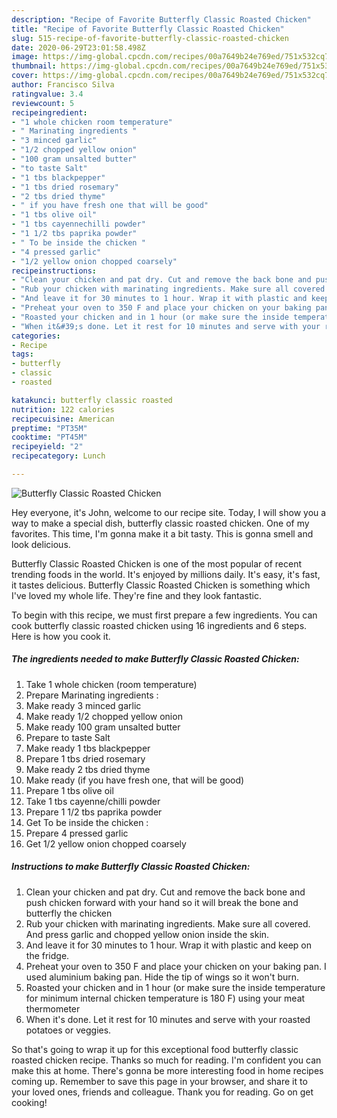 ```yaml
---
description: "Recipe of Favorite Butterfly Classic Roasted Chicken"
title: "Recipe of Favorite Butterfly Classic Roasted Chicken"
slug: 515-recipe-of-favorite-butterfly-classic-roasted-chicken
date: 2020-06-29T23:01:58.498Z
image: https://img-global.cpcdn.com/recipes/00a7649b24e769ed/751x532cq70/butterfly-classic-roasted-chicken-recipe-main-photo.jpg
thumbnail: https://img-global.cpcdn.com/recipes/00a7649b24e769ed/751x532cq70/butterfly-classic-roasted-chicken-recipe-main-photo.jpg
cover: https://img-global.cpcdn.com/recipes/00a7649b24e769ed/751x532cq70/butterfly-classic-roasted-chicken-recipe-main-photo.jpg
author: Francisco Silva
ratingvalue: 3.4
reviewcount: 5
recipeingredient:
- "1 whole chicken room temperature"
- " Marinating ingredients "
- "3 minced garlic"
- "1/2 chopped yellow onion"
- "100 gram unsalted butter"
- "to taste Salt"
- "1 tbs blackpepper"
- "1 tbs dried rosemary"
- "2 tbs dried thyme"
- " if you have fresh one that will be good"
- "1 tbs olive oil"
- "1 tbs cayennechilli powder"
- "1 1/2 tbs paprika powder"
- " To be inside the chicken "
- "4 pressed garlic"
- "1/2 yellow onion chopped coarsely"
recipeinstructions:
- "Clean your chicken and pat dry. Cut and remove the back bone and push chicken forward with your hand so it will break the bone and butterfly the chicken"
- "Rub your chicken with marinating ingredients. Make sure all covered. And press garlic and chopped yellow onion inside the skin."
- "And leave it for 30 minutes to 1 hour. Wrap it with plastic and keep on the fridge."
- "Preheat your oven to 350 F and place your chicken on your baking pan. I used aluminium baking pan. Hide the tip of wings so it won&#39;t burn."
- "Roasted your chicken and in 1 hour (or make sure the inside temperature for minimum internal chicken temperature is 180 F) using your meat thermometer"
- "When it&#39;s done. Let it rest for 10 minutes and serve with your roasted potatoes or veggies."
categories:
- Recipe
tags:
- butterfly
- classic
- roasted

katakunci: butterfly classic roasted 
nutrition: 122 calories
recipecuisine: American
preptime: "PT35M"
cooktime: "PT45M"
recipeyield: "2"
recipecategory: Lunch

---
```



![Butterfly Classic Roasted Chicken](https://img-global.cpcdn.com/recipes/00a7649b24e769ed/751x532cq70/butterfly-classic-roasted-chicken-recipe-main-photo.jpg)

Hey everyone, it's John, welcome to our recipe site. Today, I will show you a way to make a special dish, butterfly classic roasted chicken. One of my favorites. This time, I'm gonna make it a bit tasty. This is gonna smell and look delicious.



Butterfly Classic Roasted Chicken is one of the most popular of recent trending foods in the world. It's enjoyed by millions daily. It's easy, it's fast, it tastes delicious. Butterfly Classic Roasted Chicken is something which I've loved my whole life. They're fine and they look fantastic.


To begin with this recipe, we must first prepare a few ingredients. You can cook butterfly classic roasted chicken using 16 ingredients and 6 steps. Here is how you cook it.

<!--inarticleads1-->

##### The ingredients needed to make Butterfly Classic Roasted Chicken:

1. Take 1 whole chicken (room temperature)
1. Prepare  Marinating ingredients :
1. Make ready 3 minced garlic
1. Make ready 1/2 chopped yellow onion
1. Make ready 100 gram unsalted butter
1. Prepare to taste Salt
1. Make ready 1 tbs blackpepper
1. Prepare 1 tbs dried rosemary
1. Make ready 2 tbs dried thyme
1. Make ready  (if you have fresh one, that will be good)
1. Prepare 1 tbs olive oil
1. Take 1 tbs cayenne/chilli powder
1. Prepare 1 1/2 tbs paprika powder
1. Get  To be inside the chicken :
1. Prepare 4 pressed garlic
1. Get 1/2 yellow onion chopped coarsely




<!--inarticleads2-->

##### Instructions to make Butterfly Classic Roasted Chicken:

1. Clean your chicken and pat dry. Cut and remove the back bone and push chicken forward with your hand so it will break the bone and butterfly the chicken
1. Rub your chicken with marinating ingredients. Make sure all covered. And press garlic and chopped yellow onion inside the skin.
1. And leave it for 30 minutes to 1 hour. Wrap it with plastic and keep on the fridge.
1. Preheat your oven to 350 F and place your chicken on your baking pan. I used aluminium baking pan. Hide the tip of wings so it won&#39;t burn.
1. Roasted your chicken and in 1 hour (or make sure the inside temperature for minimum internal chicken temperature is 180 F) using your meat thermometer
1. When it&#39;s done. Let it rest for 10 minutes and serve with your roasted potatoes or veggies.




So that's going to wrap it up for this exceptional food butterfly classic roasted chicken recipe. Thanks so much for reading. I'm confident you can make this at home. There's gonna be more interesting food in home recipes coming up. Remember to save this page in your browser, and share it to your loved ones, friends and colleague. Thank you for reading. Go on get cooking!
